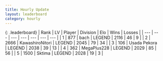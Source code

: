 ```yaml
---
title: Hourly Update
layout: leaderboard
category: hourly
---
```


{: .leaderboard}
| Rank | LV | Player | Division | Elo | Wins | Losses |
| --- | --- | --- | --- | --- | --- | --- |
| <span data-change="0">1</span> | 877 | <span title="ID: 281795">bach</span> | LEGEND | <span data-change="0">2116</span> | <span data-change="0">46</span> | <span data-change="0">9</span> |
| <span data-change="1">2</span> | 2666 | <span title="ID: 164871">KawashiroNitori</span> | LEGEND | <span data-change="0">2045</span> | <span data-change="0">79</span> | <span data-change="0">34</span> |
| <span data-change="-1">3</span> | 106 | <span title="ID: 641994">Usada Pekora</span> | LEGEND | <span data-change="-16">2038</span> | <span data-change="3">39</span> | <span data-change="3">13</span> |
| <span data-change="0">4</span> | 362 | <span title="ID: 651782">MegaPlus228</span> | LEGEND | <span data-change="-14">2029</span> | <span data-change="1">85</span> | <span data-change="2">56</span> |
| <span data-change="2">5</span> | 1500 | <span title="ID: 353063">Sktima</span> | LEGEND | <span data-change="13">2028</span> | <span data-change="3">19</span> | <span data-change="1">3</span> |